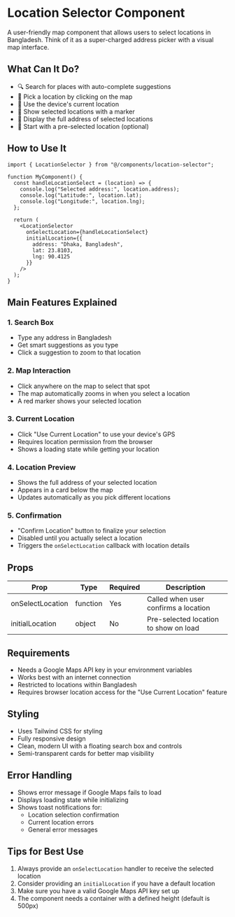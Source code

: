 # Location Selector Component

A user-friendly map component that allows users to select locations in Bangladesh. Think of it as a super-charged address picker with a visual map interface.

## What Can It Do?

- 🔍 Search for places with auto-complete suggestions
- 📍 Pick a location by clicking on the map
- 📱 Use the device's current location
- 🎯 Show selected locations with a marker
- 📝 Display the full address of selected locations
- 🔄 Start with a pre-selected location (optional)

## How to Use It

```tsx
import { LocationSelector } from "@/components/location-selector";

function MyComponent() {
  const handleLocationSelect = (location) => {
    console.log("Selected address:", location.address);
    console.log("Latitude:", location.lat);
    console.log("Longitude:", location.lng);
  };

  return (
    <LocationSelector
      onSelectLocation={handleLocationSelect}
      initialLocation={{
        address: "Dhaka, Bangladesh",
        lat: 23.8103,
        lng: 90.4125
      }}
    />
  );
}
```

## Main Features Explained

### 1. Search Box
- Type any address in Bangladesh
- Get smart suggestions as you type
- Click a suggestion to zoom to that location

### 2. Map Interaction
- Click anywhere on the map to select that spot
- The map automatically zooms in when you select a location
- A red marker shows your selected location

### 3. Current Location
- Click "Use Current Location" to use your device's GPS
- Requires location permission from the browser
- Shows a loading state while getting your location

### 4. Location Preview
- Shows the full address of your selected location
- Appears in a card below the map
- Updates automatically as you pick different locations

### 5. Confirmation
- "Confirm Location" button to finalize your selection
- Disabled until you actually select a location
- Triggers the `onSelectLocation` callback with location details

## Props

| Prop | Type | Required | Description |
|------|------|----------|-------------|
| onSelectLocation | function | Yes | Called when user confirms a location |
| initialLocation | object | No | Pre-selected location to show on load |

## Requirements

- Needs a Google Maps API key in your environment variables
- Works best with an internet connection
- Restricted to locations within Bangladesh
- Requires browser location access for the "Use Current Location" feature

## Styling

- Uses Tailwind CSS for styling
- Fully responsive design
- Clean, modern UI with a floating search box and controls
- Semi-transparent cards for better map visibility

## Error Handling

- Shows error message if Google Maps fails to load
- Displays loading state while initializing
- Shows toast notifications for:
  - Location selection confirmation
  - Current location errors
  - General error messages

## Tips for Best Use

1. Always provide an `onSelectLocation` handler to receive the selected location
2. Consider providing an `initialLocation` if you have a default location
3. Make sure you have a valid Google Maps API key set up
4. The component needs a container with a defined height (default is 500px)
